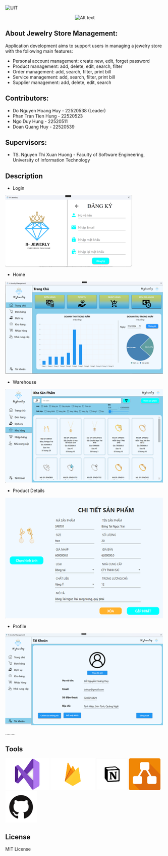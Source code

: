 ![UIT](https://img.shields.io/badge/from-UIT%20VNUHCM-blue?style=for-the-badge&link=https%3A%2F%2Fwww.uit.edu.vn%2F)

<p align="center">
  <img src="https://www.uit.edu.vn/sites/vi/files/banner_uit.png" alt="Alt text">
</p>

## About Jewelry Store Management: 
Application development aims to support users in managing a jewelry store with the following main features:

* Personal account management: create new, edit, forget password
* Product management: add, delete, edit, search, filter
* Order management: add, search, filter, print bill
* Service management: add, search, filter, print bill
* Supplier management: add, delete, edit, search
## Contributors:
* Do Nguyen Hoang Huy - 22520538 (Leader) 
* Phan Tran Tien Hung - 22520523
* Ngo Duy Hung - 22520511
* Doan Quang Huy - 22520539
 
## Supervisors:
* TS. Nguyen Thi Xuan Huong - Faculty of Software Engineering, University of Information Technology 

## Description
* Login
<img src= "https://github.com/dohuy0708/SE104-Jewelry-Store-Management/blob/master/Jewelry%20store%20management/Drawable/Images/login.png" width="400"  />

* Home
<img src= "https://github.com/dohuy0708/SE104-Jewelry-Store-Management/blob/master/Jewelry%20store%20management/Drawable/Images/home.png" width="500"  />

* Warehouse
<img src= "https://github.com/dohuy0708/SE104-Jewelry-Store-Management/blob/master/Jewelry%20store%20management/Drawable/Images/product.png" width="500"  />

* Product Details
<img src= "https://github.com/dohuy0708/SE104-Jewelry-Store-Management/blob/master/Jewelry%20store%20management/Drawable/Images/productdetail.png" width="500"  />

* Profile
<img src= "https://github.com/dohuy0708/SE104-Jewelry-Store-Management/blob/master/Jewelry%20store%20management/Drawable/Images/profile.png" width="500"  />

 ........
 
## Tools 
<img src= "https://github.com/dohuy0708/SE104-Jewelry-Store-Management/blob/master/Jewelry%20store%20management/Drawable/Images/visuallogo.png" width="140" height="100"   /> <img src= "https://github.com/dohuy0708/SE104-Jewelry-Store-Management/blob/master/Jewelry%20store%20management/Drawable/Images/firebase.png" width="140"   height="100" /> <img src= "https://github.com/dohuy0708/SE104-Jewelry-Store-Management/blob/master/Jewelry%20store%20management/Drawable/Images/notion.png" width="100"   height="100" />  <img src= "https://github.com/dohuy0708/SE104-Jewelry-Store-Management/blob/master/Jewelry%20store%20management/Drawable/Images/Diagrams.net_Logo.png" width="100"   height="100" /> <img src= "https://github.com/dohuy0708/SE104-Jewelry-Store-Management/blob/master/Jewelry%20store%20management/Drawable/Images/github.png" width="100"   height="100" /> 

 

## License

MIT License

 
 
